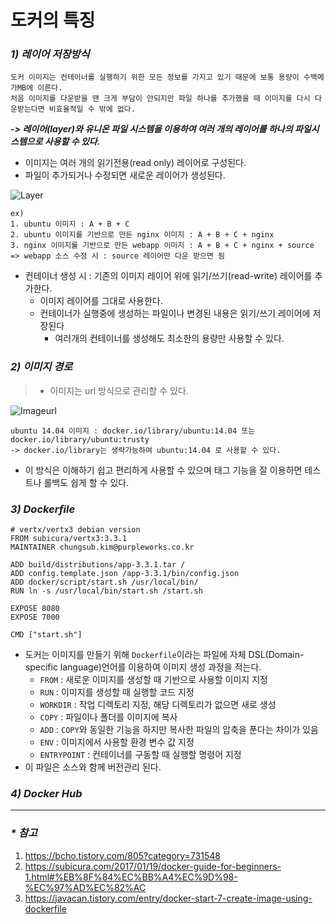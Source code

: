 # 도커의 특징

### _1) 레이어 저장방식_
```
도커 이미지는 컨테이너를 실행하기 위한 모든 정보를 가지고 있기 때문에 보통 용량이 수백메가MB에 이른다.
처음 이미지를 다운받을 땐 크게 부담이 안되지만 파일 하나를 추가했을 때 이미지를 다시 다운받는다면 비효율적일 수 밖에 없다.
```
_**-> 레이어(layer)와 유니온 파일 시스템을 이용하여 여러 개의 레이어를 하나의 파일시스템으로 사용할 수 있다.**_

* 이미지는 여러 개의 읽기전용(read only) 레이어로 구성된다.
* 파일이 추가되거나 수정되면 새로운 레이어가 생성된다.

![Layer](https://subicura.com/assets/article_images/2017-01-19-docker-guide-for-beginners-1/image-layer.png "도커 레이어")

```
ex)
1. ubuntu 이미지 : A + B + C
2. ubuntu 이미지를 기반으로 만든 nginx 이미지 : A + B + C + nginx
3. nginx 이미지룰 기반으로 만든 webapp 이미지 : A + B + C + nginx + source
=> webapp 소스 수정 시 : source 레이어만 다운 받으면 됨
```

* 컨테이너 생성 시 : 기존의 이미지 레이어 위에 읽기/쓰기(read-write) 레이어를 추가한다.
  * 이미지 레이어를 그대로 사용한다.
  * 컨테이너가 실행중에 생성하는 파일이나 변경된 내용은 읽기/쓰기 레이어에 저장된다
    * 여러개의 컨테이너를 생성해도 최소한의 용량만 사용할 수 있다.
    
    
### _2) 이미지 경로_
> - 이미지는 url 방식으로 관리할 수 있다.

![Imageurl](https://subicura.com/assets/article_images/2017-01-19-docker-guide-for-beginners-1/image-url.png "이미지 url 방식")

```
ubuntu 14.04 이미지 : docker.io/library/ubuntu:14.04 또는 docker.io/library/ubuntu:trusty
-> docker.io/library는 생략가능하여 ubuntu:14.04 로 사용할 수 있다. 
```
* 이 방식은 이해하기 쉽고 편리하게 사용할 수 있으며 태그 기능을 잘 이용하면 테스트나 롤백도 쉽게 할 수 있다.

### _3) Dockerfile_

```
# vertx/vertx3 debian version
FROM subicura/vertx3:3.3.1
MAINTAINER chungsub.kim@purpleworks.co.kr

ADD build/distributions/app-3.3.1.tar /
ADD config.template.json /app-3.3.1/bin/config.json
ADD docker/script/start.sh /usr/local/bin/
RUN ln -s /usr/local/bin/start.sh /start.sh

EXPOSE 8080
EXPOSE 7000

CMD ["start.sh"]
```
* 도커는 이미지를 만들기 위해 `Dockerfile`이라는 파일에 자체 DSL(Domain-specific language)언어를 이용하여 이미지 생성 과정을 적는다.
  * `FROM` : 새로운 이미지를 생성할 때 기반으로 사용할 이미지 지정
  * `RUN` : 이미지를 생성할 때 실행할 코드 지정
  * `WORKDIR` : 작업 디렉토리 지정, 해당 디렉토리가 없으면 새로 생성
  * `COPY` : 파일이나 폴더를 이미지에 복사
  * `ADD` : `COPY`와 동일한 기능을 하지만 복사한 파일의 압축을 푼다는 차이가 있음
  * `ENV` : 이미지에서 사용할 환경 변수 값 지정
  * `ENTRYPOINT` : 컨테이너를 구동할 때 실행할 명령어 지정
* 이 파일은 소스와 함께 버전관리 된다. 

### _4) Docker Hub_
---

### _* 참고_
1. <https://bcho.tistory.com/805?category=731548>
1. <https://subicura.com/2017/01/19/docker-guide-for-beginners-1.html#%EB%8F%84%EC%BB%A4%EC%9D%98-%EC%97%AD%EC%82%AC>
1. <https://javacan.tistory.com/entry/docker-start-7-create-image-using-dockerfile>
